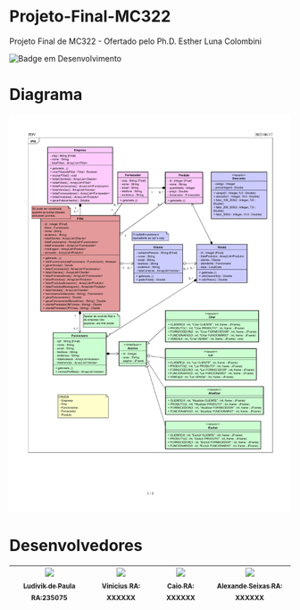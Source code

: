 # Projeto-Final-MC322
Projeto Final de MC322 - Ofertado pelo Ph.D. Esther Luna Colombini

![Badge em Desenvolvimento](http://img.shields.io/static/v1?label=STATUS&message=EM%20DESENVOLVIMENTO&color=GREEN&style=for-the-badge)

# Diagrama
![Diagrama UML](projetoMc322UML.jpg)

# Desenvolvedores
[<img src="https://avatars.githubusercontent.com/u/65737633?v=4" width=115><br><sub>Ludivik de Paula RA:235075 </sub>](https://github.com/ldvk_bf) | [ <img src="https://avatars.githubusercontent.com/u/127436420?v=4" width=115><br><sub>Vinicius RA: XXXXXX </sub>](https://github.com/vinicarvalhop020) | [ <img src="https://avatars.githubusercontent.com/u/127238192?v=4" width=115><br><sub>Caio RA: XXXXXX </sub>](https://github.com/Caiozotex) |  [ <img src="https://avatars.githubusercontent.com/u/76569810?v=4" width=115><br><sub>Alexande Seixas RA: XXXXXX </sub>](https://github.com/Caiozotex)
| :---: | :---: | :---: | :---: |
